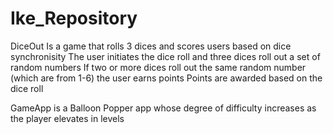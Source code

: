 # Ike_Repository
DiceOut Is a game that rolls 3 dices and scores users based on dice synchronisity
The user initiates the dice roll and three dices roll out a set of random numbers
If two or more dices roll out the same random number (which are from 1-6) the user earns points
Points are awarded based on the dice roll


GameApp is a Balloon Popper app whose degree of difficulty increases as the player elevates in levels
